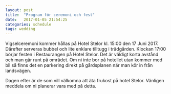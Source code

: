 ```yaml
---
layout: post
title:  "Program för ceremoni och fest"
date:   2017-01-05 21:54:25
categories: schedule
tags: wedding
---
```

Vigselceremoni kommer hållas på Hotel Stelor kl. 15:00 den 17 Juni 2017. Därefter serveras bubbel och lite enklare tilltugg i trädgården. Klockan 17:00 börjar festen i Restaurangen på Hotel Stelor. Det är väldigt korta avstånd och man går runt på området. Om ni inte bor på hotellet utan kommer med bil så finns det en parkering direkt på gårdsplanen när man kör in från landsvägen.

Dagen efter är de som vill välkomna att äta frukost på hotel Stelor. Vänligen meddela om ni planerar vara med på detta.
